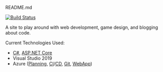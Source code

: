 README.md

[![Build Status](https://dev.azure.com/david-rachwalik/DMR/_apis/build/status/david-rachwalik.DMR?branchName=master)](https://dev.azure.com/david-rachwalik/DMR/_build/latest?definitionId=1&branchName=master)

A site to play around with web development, game design, and blogging about code.


Current Technologies Used:
- <a href="https://docs.microsoft.com/en-us/dotnet/csharp/language-reference/">C#</a>,
	<a href="https://docs.microsoft.com/en-us/dotnet/core/">ASP.NET Core</a>
- Visual Studio 2019
- Azure (<a href="https://docs.microsoft.com/en-us/azure/devops/boards">Planning</a>,
	<a href="https://docs.microsoft.com/en-us/azure/devops/pipelines">CI</a>/<a href="https://docs.microsoft.com/en-us/azure/azure-resource-manager/">CD</a>,
	<a href="https://docs.microsoft.com/en-us/azure/devops/repos/git">Git</a>,
	<a href="https://docs.microsoft.com/en-us/azure/app-service/overview">WebApp</a>)
